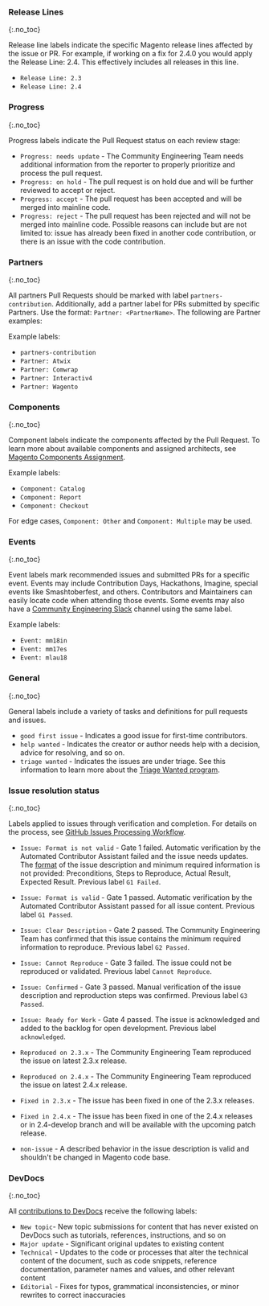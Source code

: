 ### Release Lines
{:.no_toc}

Release line labels indicate the specific Magento release lines affected by the issue or PR. For example, if working on a fix for 2.4.0 you would apply the Release Line: 2.4. This effectively includes all releases in this line.

*  `Release Line: 2.3`
*  `Release Line: 2.4`

### Progress
{:.no_toc}

Progress labels indicate the Pull Request status on each review stage:

*  `Progress: needs update` - The Community Engineering Team needs additional information from the reporter to properly prioritize and process the pull request. <!-- needs update -->
*  `Progress: on hold` - The pull request is on hold due and will be further reviewed to accept or reject.
*  `Progress: accept` - The pull request has been accepted and will be merged into mainline code. <!-- accept -->
*  `Progress: reject` - The pull request has been rejected and will not be merged into mainline code. Possible reasons can include but are not limited to: issue has already been fixed in another code contribution, or there is an issue with the code contribution. <!-- reject -->

### Partners
{:.no_toc}

All partners Pull Requests should be marked with label `partners-contribution`. Additionally, add a partner label for PRs submitted by specific Partners. Use the format: `Partner: <PartnerName>`. The following are Partner examples:

Example labels:

*  `partners-contribution`
*  `Partner: Atwix`
*  `Partner: Comwrap`
*  `Partner: Interactiv4`
*  `Partner: Wagento`

### Components
{:.no_toc}

Component labels indicate the components affected by the Pull Request. To learn more about available components and assigned architects, see [Magento Components Assignment](https://github.com/magento/architecture/wiki/Component-Assignments).

Example labels:

*  `Component: Catalog`
*  `Component: Report`
*  `Component: Checkout`

For edge cases, `Component: Other` and `Component: Multiple` may be used.

### Events
{:.no_toc}

Event labels mark recommended issues and submitted PRs for a specific event. Events may include Contribution Days, Hackathons, Imagine, special events like Smashtoberfest, and others. Contributors and Maintainers can easily locate code when attending those events. Some events may also have a [Community Engineering Slack](https://magentocommeng.slack.com) channel using the same label.

Example labels:

*  `Event: mm18in`
*  `Event: mm17es`
*  `Event: mlau18`

### General
{:.no_toc}

General labels include a variety of tasks and definitions for pull requests and issues.

*  `good first issue` - Indicates a good issue for first-time contributors.
*  `help wanted` - Indicates the creator or author needs help with a decision, advice for resolving, and so on.
*  `triage wanted` - Indicates the issues are under triage. See this information to learn more about the [Triage Wanted program](https://github.com/magento/magento2/wiki/Triage-Wanted).

### Issue resolution status
{:.no_toc}

Labels applied to issues through verification and completion. For details on the process, see [GitHub Issues Processing Workflow](https://github.com/magento/magento2/wiki/GitHub-Issues-Processing-Workflow).

*  `Issue: Format is not valid` - Gate 1 failed. Automatic verification by the Automated Contributor Assistant failed and the issue needs updates. The [format](https://github.com/magento/magento2/tree/2.4/.github/ISSUE_TEMPLATE) of the issue description and minimum required information is not provided: Preconditions, Steps to Reproduce, Actual Result, Expected Result. Previous label `G1 Failed`.
*  `Issue: Format is valid` - Gate 1 passed. Automatic verification by the Automated Contributor Assistant passed for all issue content. Previous label `G1 Passed`.
*  `Issue: Clear Description` - Gate 2 passed. The Community Engineering Team has confirmed that this issue contains the minimum required information to reproduce. Previous label `G2 Passed`.
*  `Issue: Cannot Reproduce` - Gate 3 failed. The issue could not be reproduced or validated. Previous label `Cannot Reproduce`.
*  `Issue: Confirmed` - Gate 3 passed. Manual verification of the issue description and reproduction steps was confirmed. Previous label `G3 Passed`.
*  `Issue: Ready for Work` - Gate 4 passed. The issue is acknowledged and added to the backlog for open development. Previous label `acknowledged`.
*  `Reproduced on 2.3.x` - The Community Engineering Team reproduced the issue on latest 2.3.x release.
*  `Reproduced on 2.4.x` - The Community Engineering Team reproduced the issue on latest 2.4.x release.

*  `Fixed in 2.3.x` - The issue has been fixed in one of the 2.3.x releases.
*  `Fixed in 2.4.x` - The issue has been fixed in one of the 2.4.x releases or in 2.4-develop branch and will be available with the upcoming patch release.
*  `non-issue` - A described behavior in the issue description is valid and shouldn't be changed in Magento code base.

### DevDocs
{:.no_toc}

All [contributions to DevDocs](https://github.com/magento/devdocs/blob/master/.github/CONTRIBUTING.md) receive the following labels:

*  `New topic`- New topic submissions for content that has never existed on DevDocs such as tutorials, references, instructions, and so on
*  `Major update` - Significant original updates to existing content
*  `Technical` - Updates to the code or processes that alter the technical content of the document, such as code snippets, reference documentation, parameter names and values, and other relevant content
*  `Editorial` - Fixes for typos, grammatical inconsistencies, or minor rewrites to correct inaccuracies
